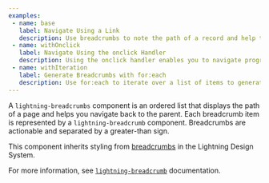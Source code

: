 ```yaml
---
examples:
 - name: base
   label: Navigate Using a Link
   description: Use breadcrumbs to note the path of a record and help the user to navigate back to the parent.
 - name: withOnclick
   label: Navigate Using the onclick Handler
   description: Using the onclick handler enables you to navigate programmatically using JavaScript.
 - name: withIteration
   label: Generate Breadcrumbs with for:each
   description: Use for:each to iterate over a list of items to generate the breadcrumbs.
---
```

A `lightning-breadcrumbs` component is an ordered list that displays the path
of a page and helps you navigate back to the parent. Each breadcrumb item is
represented by a `lightning-breadcrumb` component. Breadcrumbs are actionable
and separated by a greater-than sign.

This component inherits styling from
[breadcrumbs](https://www.lightningdesignsystem.com/components/breadcrumbs/)
in the Lightning Design System.

For more information, see [`lightning-breadcrumb`](bundle/lightning-breadcrumb) documentation.
